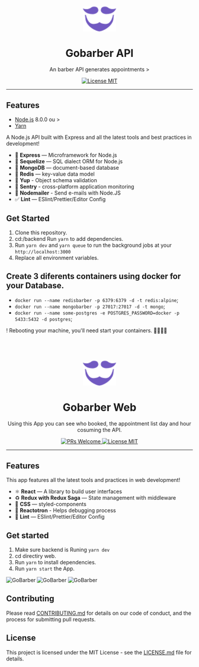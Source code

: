<h1 align="center">
<br>
  <img src="assets/logo.svg" alt="GoBarber" width="90">
<br>
<br>
Gobarber API
</h1>

<p align="center">An barber API generates appointments >

<p align="center">
  <a href="https://opensource.org/licenses/MIT">
    <img src="https://img.shields.io/badge/license-MIT-blue.svg?style=flat-square" alt="License MIT">
  </a>
</p>

<hr />

## Features

- [Node.js](https://nodejs.org/en/) 8.0.0 ou >
- [Yarn](https://yarnpkg.com/pt-BR/docs/install)

A Node.js API built with Express and all the latest tools and best practices in development!

- 📗 **Express** — Microframework for Node.js
- 📕 **Sequelize** — SQL dialect ORM for Node.js
- 📙 **MongoDB** — document-based database
- 📒 **Redis** — key-value data model
- 📔 **Yup** - Object schema validation
- 📘 **Sentry** - cross-platform application monitoring
- 📧 **Nodemailer** - Send e-mails with Node.JS
- ✅ **Lint** — ESlint/Prettier/Editor Config

## Get Started

1. Clone this repository.
2. cd:/backend Run `yarn` to add dependencies.<br />
3. Run `yarn dev` and `yarn queue` to run the background jobs at your `http://localhost:3000`<br />
4. Replace all environment variables.<br/>

## Create 3 diferents containers using docker for your Database.

- `docker run --name redisbarber -p 6379:6379 -d -t redis:alpine`;
- `docker run --name mongobarber -p 27017:27017 -d -t mongo`;
- `docker run --name some-postgres -e POSTGRES_PASSWORD=docker -p 5433:5432 -d postgres`;

! Rebooting your machine, you'll need start your containers.
💖💖💖💖

<h1 align="center">
<br>
  <img src="logo.svg" alt="GoBarber" width="90">
<br>
<br>
Gobarber Web
</h1>

<p align="center">Using this App you can see who booked, the appointment list day and hour cosuming the API.</p>

<p align="center">
  <a href="http://makeapullrequest.com">
    <img src="https://img.shields.io/badge/PRs-welcome-brightgreen.svg?style=flat-square" alt="PRs Welcome">
  </a>
  <a href="https://opensource.org/licenses/MIT">
    <img src="https://img.shields.io/badge/license-MIT-blue.svg?style=flat-square" alt="License MIT">
  </a>
</p>

<hr />

## Features

This app features all the latest tools and practices in web development!

- ⚛ **React** — A library to build user interfaces
- ♻ **Redux with Redux Saga** — State management with middleware
- 💅 **CSS** — styled-components
- 🌸 **Reactotron** - Helps debugging process
- 💖 **Lint** — ESlint/Prettier/Editor Config

## Get started

1. Make sure backend is Runing `yarn dev`
2. cd directiry web.<br />
3. Run `yarn` to install dependencies.<br />
4. Run `yarn start` the App.
<p>
<img src="go1.png" alt="GoBarber" width=""> <img src="go2.png" alt="GoBarber" width=""> <img src="go3.png" alt="GoBarber" width="">
</p>

## Contributing

Please read [CONTRIBUTING.md](CONTRIBUTING.md) for details on our code of conduct, and the process for submitting pull requests.

## License

This project is licensed under the MIT License - see the [LICENSE.md](LICENSE.md) file for details.


